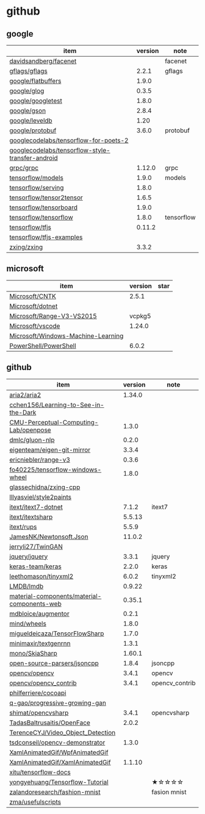 # github

## google
|item|version|note|
|-|-|-|
|[davidsandberg/facenet](https://github.com/davidsandberg/facenet)||facenet|
|[gflags/gflags](https://github.com/gflags/gflags)|2.2.1|gflags|
|[google/flatbuffers](https://github.com/google/flatbuffers)|1.9.0|
|[google/glog](https://github.com/google/glog)|0.3.5|
|[google/googletest](https://github.com/google/googletest)|1.8.0|
|[google/gson](https://github.com/google/gson)|2.8.4|
|[google/leveldb](https://github.com/google/leveldb)|1.20|
|[google/protobuf](https://github.com/google/protobuf)|3.6.0|protobuf|
|[googlecodelabs/tensorflow-for-poets-2](https://github.com/googlecodelabs/tensorflow-for-poets-2)||
|[googlecodelabs/tensorflow-style-transfer-android](https://github.com/googlecodelabs/tensorflow-style-transfer-android)||
|[grpc/grpc](https://github.com/grpc/grpc)|1.12.0|grpc|
|[tensorflow/models](https://github.com/tensorflow/models)|1.9.0|models|
|[tensorflow/serving](https://github.com/tensorflow/serving)|1.8.0|
|[tensorflow/tensor2tensor](https://github.com/tensorflow/tensor2tensor)|1.6.5|
|[tensorflow/tensorboard](https://github.com/tensorflow/tensorboard)|1.9.0||
|[tensorflow/tensorflow](https://github.com/tensorflow/tensorflow)|1.8.0|tensorflow|
|[tensorflow/tfjs](https://github.com/tensorflow/tfjs)|0.11.2|
|[tensorflow/tfjs-examples](https://github.com/tensorflow/tfjs-examples)||
|[zxing/zxing](https://github.com/zxing/zxing)|3.3.2|

## microsoft
|item|version|star|
|-|-|-|
|[Microsoft/CNTK](https://github.com/Microsoft/CNTK)|2.5.1||
|[Microsoft/dotnet](https://github.com/Microsoft/dotnet)|||
|[Microsoft/Range-V3-VS2015](https://github.com/Microsoft/Range-V3-VS2015)|vcpkg5|
|[Microsoft/vscode](https://github.com/Microsoft/vscode)|1.24.0||
|[Microsoft/Windows-Machine-Learning](https://github.com/Microsoft/Windows-Machine-Learning)||
|[PowerShell/PowerShell](https://github.com/PowerShell/PowerShell)|6.0.2|

## github
|item|version|note|
|-|-|-|
|[aria2/aria2](https://github.com/aria2/aria2)|1.34.0|
|[cchen156/Learning-to-See-in-the-Dark](https://github.com/cchen156/Learning-to-See-in-the-Dark)|
|[CMU-Perceptual-Computing-Lab/openpose](https://github.com/CMU-Perceptual-Computing-Lab/openpose)|1.3.0|
|[dmlc/gluon-nlp](https://github.com/dmlc/gluon-nlp)|0.2.0|
|[eigenteam/eigen-git-mirror](https://github.com/eigenteam/eigen-git-mirror)|3.3.4|
|[ericniebler/range-v3](https://github.com/ericniebler/range-v3)|0.3.6|
|[fo40225/tensorflow-windows-wheel](https://github.com/fo40225/tensorflow-windows-wheel)|1.8.0|
|[glassechidna/zxing-cpp](https://github.com/glassechidna/zxing-cpp)||
|[lllyasviel/style2paints](https://github.com/lllyasviel/style2paints)|
|[itext/itext7-dotnet](https://github.com/itext/itext7-dotnet)|7.1.2|itext7|
|[itext/itextsharp](https://github.com/itext/itextsharp)|5.5.13|
|[itext/rups](https://github.com/itext/rups)|5.5.9||
|[JamesNK/Newtonsoft.Json](https://github.com/JamesNK/Newtonsoft.Json)|11.0.2||
|[jerryli27/TwinGAN](https://github.com/jerryli27/TwinGAN)||
|[jquery/jquery](https://github.com/jquery/jquery)|3.3.1|jquery|
|[keras-team/keras](https://github.com/keras-team/keras)|2.2.0|keras|
|[leethomason/tinyxml2](https://github.com/leethomason/tinyxml2)|6.0.2|tinyxml2|
|[LMDB/lmdb](https://github.com/LMDB/lmdb)|0.9.22||
|[material-components/material-components-web](https://github.com/material-components/material-components-web)|0.35.1|
|[mdbloice/augmentor](https://github.com/mdbloice/augmentor)|0.2.1|
|[mind/wheels](https://github.com/mind/wheels)|1.8.0|
|[migueldeicaza/TensorFlowSharp](https://github.com/migueldeicaza/TensorFlowSharp)|1.7.0|
|[minimaxir/textgenrnn](https://github.com/minimaxir/textgenrnn)|1.3.1|
|[mono/SkiaSharp](https://github.com/mono/SkiaSharp)|1.60.1|
|[open-source-parsers/jsoncpp](https://github.com/open-source-parsers/jsoncpp)|1.8.4|jsoncpp|
|[opencv/opencv](https://github.com/opencv/opencv)|3.4.1|opencv|
|[opencv/opencv_contrib](https://github.com/opencv/opencv_contrib)|3.4.1|opencv_contrib|
|[philferriere/cocoapi](https://github.com/philferriere/cocoapi)||
|[q-gao/progressive-growing-gan](https://github.com/q-gao/progressive-growing-gan)||
|[shimat/opencvsharp](https://github.com/shimat/opencvsharp)|3.4.1|opencvsharp|
|[TadasBaltrusaitis/OpenFace](https://github.com/TadasBaltrusaitis/OpenFace)|2.0.2|
|[TerenceCYJ/Video_Object_Detection](https://github.com/TerenceCYJ/Video_Object_Detection)||
|[tsdconseil/opencv-demonstrator](https://github.com/tsdconseil/opencv-demonstrator)|1.3.0|
|[XamlAnimatedGif/WpfAnimatedGif](https://github.com/XamlAnimatedGif/WpfAnimatedGif)||
|[XamlAnimatedGif/XamlAnimatedGif](https://github.com/XamlAnimatedGif/XamlAnimatedGif)|1.1.10|
|[xitu/tensorflow-docs](https://github.com/xitu/tensorflow-docs)||
|[yongyehuang/Tensorflow-Tutorial](https://github.com/yongyehuang/Tensorflow-Tutorial)||★☆☆☆☆|
|[zalandoresearch/fashion-mnist](https://github.com/zalandoresearch/fashion-mnist)||fasion mnist|
|[zma/usefulscripts](https://github.com/zma/usefulscripts)|||
